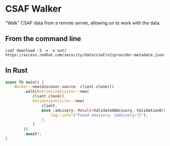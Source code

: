 # CSAF Walker

"Walk" CSAF data from a remote server, allowing on to work with the data.

## From the command line

```shell
csaf download -3 -v -o out/ https://access.redhat.com/security/data/csaf/v2/provider-metadata.json
```

## In Rust

```rust
async fn main() {
    Walker::new(discover.source, client.clone())
        .walk(RetrievingVisitor::new(
            client.clone(),
            ValidationVisitor::new(
                client,
                move |advisory: Result<ValidatedAdvisory, ValidationError>| async move {
                    log::info!("Found advisory: {advisory:?}");
                },
            )
        ))
        .await?;
}
```
